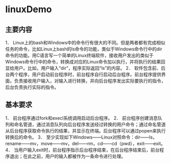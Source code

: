 # linuxDemo

## 主要内容

1．	Linux上的bash和Windows中的命令行有很大的不同。但是两者都有完成相似任务的命令，比如Linux上bash的ls命令的功能，类似于Windows命令行中的dir命令的功能。用C语言写一个简单的Linux终端软件，接收用户发出的类似于Windows命令行中的命令，转换成对应的Linux命令加以执行，并将执行的结果回显给用户。比如，用户输入“dir”，程序实际返回“ls”的内容。
2．	软件包含前、后台两个程序，用户启动前台程序时，前台程序自行启动后台程序。前台程序提供界面，负责接收用户输入，对输入进行转换，并向后台程序发出实际要执行的指令，后台负责执行实际的指令。

## 基本要求
1．	前台程序通过fork和execl系统调用启动后台程序。
2．	前台程序创建消息队列和命名管道，通过消息队列向后台程序发送经过转换的用户命令；通过命名管道从后台程序获取命令执行的结果，并显示在终端。后台程序可以通过popen来执行转换后的命令。
3．	至少实现如下Windows——Linux对照命令：dir——ls，rename——mv，move——mv，del——rm，cd——cd（pwd），exit——exit。
4．	当用户输入exit时，前台程序指示后台程序结束，在后台程序结束后，前台程序退出；在此之前，用户的输入都被作为一条命令进行处理。
